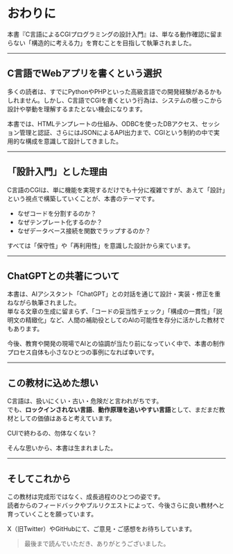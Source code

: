 # おわりに

本書『C言語によるCGIプログラミングの設計入門』は、単なる動作確認に留まらない「構造的に考える力」を育むことを目指して執筆されました。

---

## C言語でWebアプリを書くという選択

多くの読者は、すでにPythonやPHPといった高級言語での開発経験があるかもしれません。しかし、C言語でCGIを書くという行為は、システムの根っこから設計や挙動を理解するまたとない機会になります。

本書では、HTMLテンプレートの仕組み、ODBCを使ったDBアクセス、セッション管理と認証、さらにはJSONによるAPI出力まで、CGIという制約の中で実用的な構成を意識して設計してきました。

---

## 「設計入門」とした理由

C言語のCGIは、単に機能を実現するだけでも十分に複雑ですが、あえて「設計」という視点で構築していくことが、本書のテーマです。

- なぜコードを分割するのか？
- なぜテンプレート化するのか？
- なぜデータベース接続を関数でラップするのか？

すべては「保守性」や「再利用性」を意識した設計から来ています。

---

## ChatGPTとの共著について

本書は、AIアシスタント「ChatGPT」との対話を通じて設計・実装・修正を重ねながら執筆されました。  
単なる文章の生成に留まらず、「コードの妥当性チェック」「構成の一貫性」「説明文の精緻化」など、人間の補助役としてのAIの可能性を存分に活かした教材でもあります。

今後、教育や開発の現場でAIとの協調が当たり前になっていく中で、本書の制作プロセス自体も小さなひとつの事例になれば幸いです。

---

## この教材に込めた想い

C言語は、扱いにくい・古い・危険だと言われがちです。  
でも、**ロックインされない言語**、**動作原理を追いやすい言語**として、まだまだ教材としての価値はあると考えています。

CUIで終わるの、勿体なくない？

そんな思いから、本書は生まれました。

---

## そしてこれから

この教材は完成形ではなく、成長過程のひとつの姿です。  
読者からのフィードバックやプルリクエストによって、今後さらに良い教材へと育っていくことを願っています。

X（旧Twitter）やGitHubにて、ご意見・ご感想をお待ちしています。

> 最後まで読んでいただき、ありがとうございました。